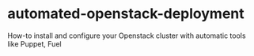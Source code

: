 # automated-openstack-deployment
How-to install and configure your Openstack cluster with automatic tools like Puppet, Fuel
